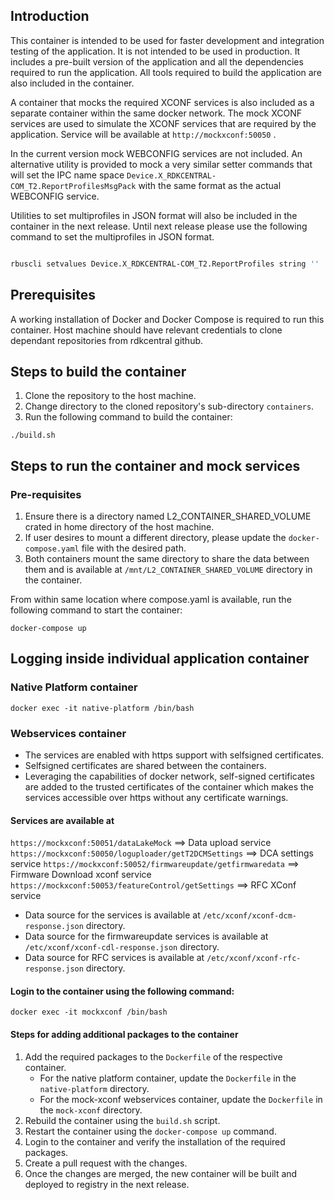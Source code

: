 
## Introduction

This container is intended to be used for faster development and integration testing of the application. It is not intended to be used in production.
It includes a pre-built version of the application and all the dependencies required to run the application.
All tools required to build the application are also included in the container.

A container that mocks the required XCONF services is also included as a separate container within the same docker network.
The mock XCONF services are used to simulate the XCONF services that are required by the application.
Service will be available at `http://mockxconf:50050` .

In the current version mock WEBCONFIG services are not included.
An alternative utility is provided to mock a very similar setter commands that will set the IPC name space `Device.X_RDKCENTRAL-COM_T2.ReportProfilesMsgPack` with the same format as the actual WEBCONFIG service.

Utilities to set multiprofiles in JSON format will also be included in the container in the next release.
Until next release please use the following command to set the multiprofiles in JSON format.

```bash

rbuscli setvalues Device.X_RDKCENTRAL-COM_T2.ReportProfiles string ''

```


## Prerequisites
A working installation of Docker and Docker Compose is required to run this container.
Host machine should have relevant credentials to clone dependant repositories from rdkcentral github.

## Steps to build the container
1. Clone the repository to the host machine.
2. Change directory to the cloned repository's sub-directory `containers`.
3. Run the following command to build the container:
```
./build.sh
```

## Steps to run the container and mock services

### Pre-requisites
1. Ensure there is a directory named L2_CONTAINER_SHARED_VOLUME crated in home directory of the host machine.
2. If user desires to mount a different directory, please update the `docker-compose.yaml` file with the desired path.
3. Both containers mount the same directory to share the data between them and is available at `/mnt/L2_CONTAINER_SHARED_VOLUME` directory in the container.

From within same location where compose.yaml is available, run the following command to start the container:
```
docker-compose up
```

## Logging inside individual application container
### Native Platform container
```
docker exec -it native-platform /bin/bash
```
### Webservices container
- The services are enabled with https support with selfsigned certificates.
- Selfsigned certificates are shared between the containers.
- Leveraging the capabilities of docker network, self-signed certificates are added to the trusted certificates of the container which makes the services accessible over https without any certificate warnings.


#### Services are available at 
`https://mockxconf:50051/dataLakeMock` ==> Data upload service
`https://mockxconf:50050/loguploader/getT2DCMSettings` ==> DCA settings service
`https://mockxconf:50052/firmwareupdate/getfirmwaredata` ==> Firmware Download xconf service
`https://mockxconf:50053/featureControl/getSettings` ==> RFC XConf service

- Data source for the services is available at `/etc/xconf/xconf-dcm-response.json` directory.
- Data source for the firmwareupdate services is available at `/etc/xconf/xconf-cdl-response.json` directory.
- Data source for RFC services is available at `/etc/xconf/xconf-rfc-response.json` directory.


#### Login to the container using the following command:
```
docker exec -it mockxconf /bin/bash
```

#### Steps for adding additional packages to the container
1. Add the required packages to the `Dockerfile` of the respective container.
   - For the native platform container, update the `Dockerfile` in the `native-platform` directory.
    - For the mock-xconf webservices container, update the `Dockerfile` in the `mock-xconf` directory.
2. Rebuild the container using the `build.sh` script.
3. Restart the container using the `docker-compose up` command.
4. Login to the container and verify the installation of the required packages.
5. Create a pull request with the changes.
6. Once the changes are merged, the new container will be built and deployed to registry in the next release.
